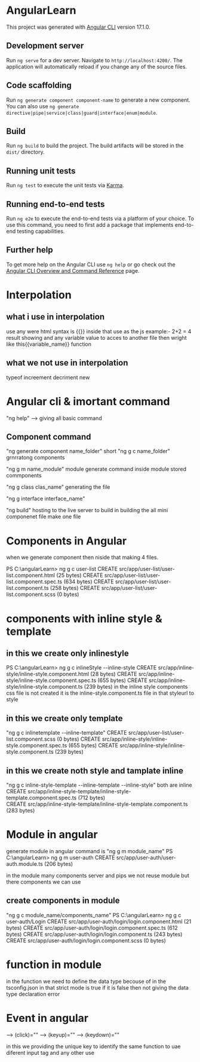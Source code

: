 # AngularLearn

This project was generated with [Angular CLI](https://github.com/angular/angular-cli) version 17.1.0.

## Development server

Run `ng serve` for a dev server. Navigate to `http://localhost:4200/`. The application will automatically reload if you change any of the source files.

## Code scaffolding

Run `ng generate component component-name` to generate a new component. You can also use `ng generate directive|pipe|service|class|guard|interface|enum|module`.

## Build

Run `ng build` to build the project. The build artifacts will be stored in the `dist/` directory.

## Running unit tests

Run `ng test` to execute the unit tests via [Karma](https://karma-runner.github.io).

## Running end-to-end tests

Run `ng e2e` to execute the end-to-end tests via a platform of your choice. To use this command, you need to first add a package that implements end-to-end testing capabilities.

## Further help

To get more help on the Angular CLI use `ng help` or go check out the [Angular CLI Overview and Command Reference](https://angular.io/cli) page.




# Interpolation
## what i use in interpolation
use any were html syntax is {{}} inside that use as the js
example:- 2+2 = 4 result showing
            and any variable value to acces to another file then wright like this{{variable_name}}
            function

## what we not use in interpolation

typeof 
increement
decriment
new

# Angular cli & imortant command
"ng help" --> giving all basic command

## Component command
"ng generate component name_folder" short "ng g c name_folder"  grnrratong components

"ng g m name_module" module generate command inside module stored commponents

"ng g class clas_name" generating the file

"ng g interface interface_name" 

"ng build" hosting to the live server to build in building the all mini componenet file make one file


# Components in Angular
when we generate component then niside that making 4 files.

PS C:\angularLearn> ng g c user-list
CREATE src/app/user-list/user-list.component.html (25 bytes)
CREATE src/app/user-list/user-list.component.spec.ts (634 bytes)
CREATE src/app/user-list/user-list.component.ts (258 bytes)
CREATE src/app/user-list/user-list.component.scss (0 bytes)

# components with inline style & template
## in this we create only inlinestyle 
PS C:\angularLearn> ng g c inlineStyle --inline-style
CREATE src/app/inline-style/inline-style.component.html (28 bytes)
CREATE src/app/inline-style/inline-style.component.spec.ts (655 bytes)
CREATE src/app/inline-style/inline-style.component.ts (239 bytes)
in the inline style components css file is not created it is the inline-style.component.ts file in that styleurl to style

## in this we create only template
"ng g c inlinetemplate --inline-template"
CREATE src/app/user-list/user-list.component.scss (0 bytes)
CREATE src/app/inline-style/inline-style.component.spec.ts (655 bytes)
CREATE src/app/inline-style/inline-style.component.ts (239 bytes)


## in this we create noth style and tamplate inline
"ng g c inline-style-template --inline-template --inline-style" both are inline
CREATE src/app/inline-style-template/inline-style-template.component.spec.ts (712 bytes)     
CREATE src/app/inline-style-template/inline-style-template.component.ts (283 bytes)

# Module in angular
generate module in angular command is 
"ng g m module_name" 
PS C:\angularLearn> ng g m user-auth 
CREATE src/app/user-auth/user-auth.module.ts (206 bytes)

in the module many components server and pips 
we not reuse module but there components we can use

## create components in module
"ng g c module_name/components_name"
PS C:\angularLearn> ng g c user-auth/Login
CREATE src/app/user-auth/login/login.component.html (21 bytes)
CREATE src/app/user-auth/login/login.component.spec.ts (612 bytes)
CREATE src/app/user-auth/login/login.component.ts (243 bytes)
CREATE src/app/user-auth/login/login.component.scss (0 bytes)


# function in module
in the function we need to define the data type becouse of in the 
tsconfig.json in that strict mode is true if it is false then not giving the data type declaration error

# Event in angular
--> (click)=""
--> (keyup)=""
--> (keydown)=""

in this we providing the unique key to identify the same function to uae diferent input tag and any  other use



